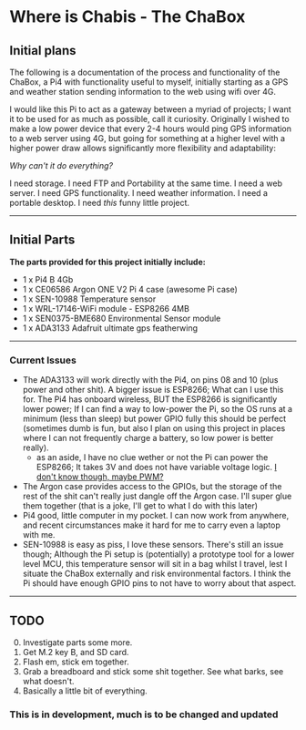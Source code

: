 # Where is Chabis - The ChaBox

## Initial plans
The following is a documentation of the process and functionality of the ChaBox, a Pi4 with functionality useful to myself, initially starting as a GPS and weather station sending information to the web using wifi over 4G.

I would like this Pi to act as a gateway between a myriad of projects; I want it to be used for as much as possible, call it curiosity.
Originally I wished to make a low power device that every 2-4 hours would ping GPS information to a web server using 4G, but going for something at a higher level with a higher power draw allows significantly more flexibility and adaptability: 

*Why can't it do everything?*

I need storage. I need FTP and Portability at the same time. I need a web server. I need GPS functionality. I need weather information. I need a portable desktop. I need _this_ funny little project.

---
## Initial Parts
**The parts provided for this project initially include:**
- 1 x Pi4 B 4Gb
- 1 x CE06586 Argon ONE V2 Pi 4 case (awesome Pi case)
- 1 x SEN-10988 Temperature sensor
- 1 x WRL-17146-WiFi module - ESP8266 4MB
- 1 x SEN0375-BME680 Environmental Sensor module 
- 1 x ADA3133 Adafruit ultimate gps featherwing
---
### Current Issues
- The ADA3133 will work directly with the Pi4, on pins 08 and 10 (plus power and other shit). A bigger issue is ESP8266; What can I use this for. The Pi4 has onboard wireless, BUT the ESP8266 is significantly lower power; If I can find a way to low-power the Pi, so the OS runs at a minimum (less than sleep) but power GPIO fully this should be perfect (sometimes dumb is fun, but also I plan on using this project in places where I can not frequently charge a battery, so low power is better really).
    - as an aside, I have no clue wether or not the Pi can power the ESP8266; It takes 3V and does not have variable voltage logic. [I don't know though, maybe PWM?](https://community.element14.com/products/raspberry-pi/w/documents/4317/raspberry-pi-4-model-b-default-gpio-pinout-with-poe-header)
- The Argon case provides access to the GPIOs, but the storage of the rest of the shit can't really just dangle off the Argon case. I'll super glue them together (that is a joke, I'll get to what I do with this later)
- Pi4 good, little computer in my pocket. I can now work from anywhere, and recent circumstances make it hard for me to carry even a laptop with me.
- SEN-10988 is easy as piss, I love these sensors. There's still an issue though; Although the Pi setup is (potentially) a prototype tool for a lower level MCU, this temperature sensor will sit in a bag whilst I travel, lest I situate the ChaBox externally and risk environmental factors. I think the Pi should have enough GPIO pins to not have to worry about that aspect.
---
## TODO
0. Investigate parts some more.
1. Get M.2 key B, and SD card. 
2. Flash em, stick em together.
3. Grab a breadboard and stick some shit together. See what barks, see what doesn't.
4. Basically a little bit of everything.

### This is in development, much is to be changed and updated